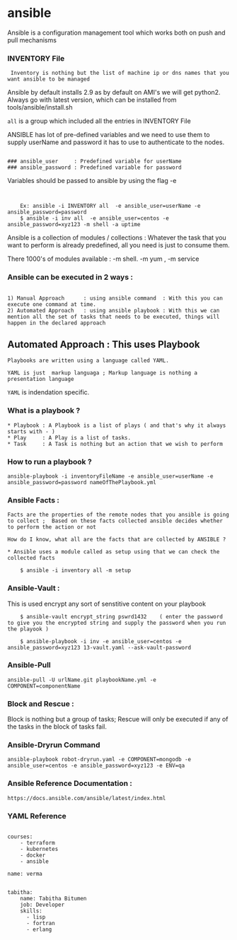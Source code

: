# ansible

Ansible is a configuration management tool which works both on push and pull mechanisms


### INVENTORY File

```
 Inventory is nothing but the list of machine ip or dns names that you want ansible to be managed
```

Ansible by default installs 2.9 as by default on AMI's we will get python2.
Always go with latest version, which can be installed from tools/ansible/install.sh 

`all` is a group which included all the entries in INVENTORY File

ANSIBLE has lot of pre-defined variables and we need to use them to supply userName and password it has to use to authenticate to the nodes.
```

### ansible_user     : Predefined variable for userName 
### ansible_password : Predefined variable for password  
```

Variables should be passed to ansible by using the flag -e 

```

    
    Ex: ansible -i INVENTORY all  -e ansible_user=userName -e ansible_password=password 
    $ ansible -i inv all  -e ansible_user=centos -e ansible_password=xyz123 -m shell -a uptime

```

Ansible is a collection of modules / collections : Whatever the task that you want to perform is already predefined, all you need is just to consume them.

There 1000's of modules available : -m shell.  -m yum , -m service


### Ansible can be executed in 2 ways : 

```

1) Manual Approach      : using ansible command  : With this you can execute one command at time.
2) Automated Approach   : using ansible playbook : With this we can mention all the set of tasks that needs to be executed, things will happen in the declared approach 

```

## Automated Approach : This uses Playbook 

```
Playbooks are written using a language called YAML.

YAML is just  markup languaga ; Markup language is nothing a presentation language

```

`YAML` is indendation specific.


### What is a playbook ?

```
* Playbook : A Playbook is a list of plays ( and that's why it always starts with - )
* Play     : A Play is a list of tasks.
* Task     : A Task is nothing but an action that we wish to perform

```

### How to run a playbook ?

```
ansible-playbook -i inventoryFileName -e ansible_user=userName -e ansible_password=password nameOfThePlaybook.yml 

```

### Ansible Facts :

```
Facts are the properties of the remote nodes that you ansible is going to collect ;  Based on these facts collected ansible decides whether to perform the action or not 

How do I know, what all are the facts that are collected by ANSIBLE ?

* Ansible uses a module called as setup using that we can check the collected facts 

    $ ansible -i inventory all -m setup 

```

### Ansible-Vault : 

This is used encrypt any sort of senstitive content on your playbook 

```
    $ ansible-vault encrypt_string pswrd1432    ( enter the password to give you the encrypted string and supply the password when you run the playook )

    $ ansible-playbook -i inv -e ansible_user=centos -e ansible_password=xyz123 13-vault.yaml --ask-vault-password
```

### Ansible-Pull 

```
ansible-pull -U urlName.git playbookName.yml -e COMPONENT=componentName
```

### Block and Rescue :

Block is nothing but a group of tasks; 
Rescue will only be executed if any of the tasks in the block of tasks fail.

### Ansible-Dryrun Command 

```
ansible-playbook robot-dryrun.yaml -e COMPONENT=mongodb -e ansible_user=centos -e ansible_password=xyz123 -e ENV=qa
```


### Ansible Reference Documentation : 

```
https://docs.ansible.com/ansible/latest/index.html
```


### YAML Reference 

```

courses: 
    - terraform
    - kubernetes 
    - docker 
    - ansible 

name: verma


tabitha:
    name: Tabitha Bitumen
    job: Developer
    skills:
      - lisp
      - fortran
      - erlang
``` 